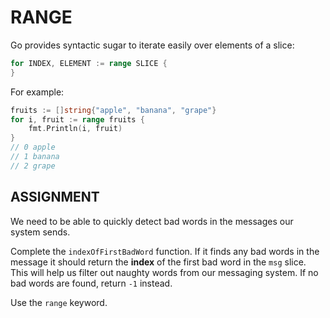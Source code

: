 # RANGE
Go provides syntactic sugar to iterate easily over elements of a slice:

```go
for INDEX, ELEMENT := range SLICE {
}
```

For example:

```go
fruits := []string{"apple", "banana", "grape"}
for i, fruit := range fruits {
    fmt.Println(i, fruit)
}
// 0 apple
// 1 banana
// 2 grape
```

## ASSIGNMENT
We need to be able to quickly detect bad words in the messages our system sends.

Complete the `indexOfFirstBadWord` function. If it finds any bad words in the message it should return the **index** of the first bad word in the `msg` slice. This will help us filter out naughty words from our messaging system. If no bad words are found, return `-1` instead.

Use the `range` keyword.